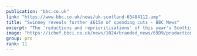 ```yaml
---
publication: "bbc.co.uk"
link: "https://www.bbc.co.uk/news/uk-scotland-63484112.amp"
title: "Swinney reveals further £615m of spending cuts - BBC News"
excerpt: "The 'reductions and reprioritisations' of this year's Scottish budget is on top of £560m cuts already announced."
image: "https://ichef.bbci.co.uk/news/1024/branded_news/69D9/production/_127479072_642951edb2ebf8535084155edad9c27cf67b3767.jpg"
group: pro
rank: 11
---
```

